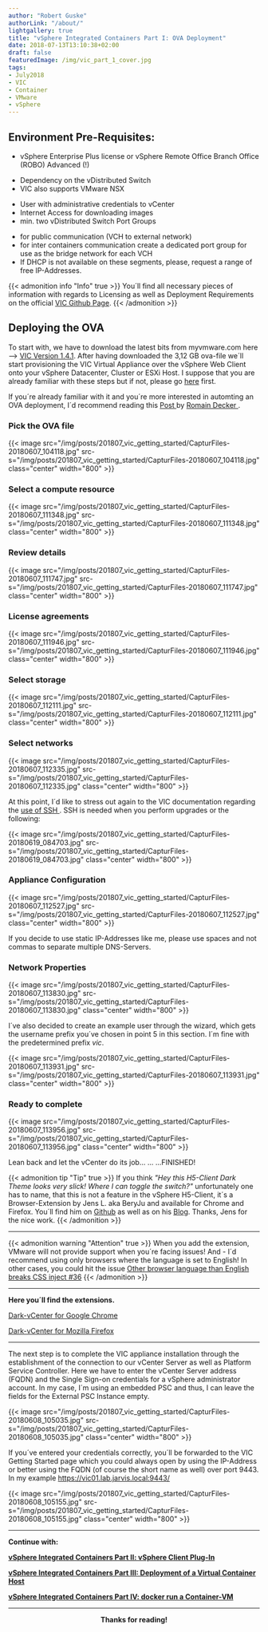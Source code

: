 ```yaml
---
author: "Robert Guske"
authorLink: "/about/"
lightgallery: true
title: "vSphere Integrated Containers Part I: OVA Deployment"
date: 2018-07-13T13:10:38+02:00
draft: false
featuredImage: /img/vic_part_1_cover.jpg
tags:
- July2018
- VIC
- Container
- VMware
- vSphere
---
```


## Environment Pre-Requisites:

- vSphere Enterprise Plus license or vSphere Remote Office Branch Office (ROBO) Advanced (!)
 * Dependency on the vDistributed Switch
 * VIC also supports VMware NSX
- User with administrative credentials to vCenter
- Internet Access for downloading images
- min. two vDistributed Switch Port Groups
 * for public communication (VCH to external network)
 * for inter containers communication create a dedicated port group for use as the bridge network for each VCH
 * If DHCP is not available on these segments, please, request a range of free IP-Addresses.

{{< admonition info "Info" true >}}
You´ll find all necessary pieces of information with regards to Licensing as well as Deployment Requirements on the official <a href="https://vmware.github.io/vic-product/assets/files/html/1.4/vic_vsphere_admin/vic_installation_prereqs.html" target="_blank">VIC Github Page</a>.
{{< /admonition >}}

## Deploying the OVA

To start with, we have to download the latest bits from myvmware.com here --> <a href="https://my.vmware.com/en/web/vmware/info/slug/datacenter_cloud_infrastructure/vmware_vsphere_integrated_containers/1_4" target="_blank">VIC Version 1.4.1</a>. After having downloaded the 3,12 GB ova-file we´ll start provisioning the VIC Virtual Appliance over the vSphere Web Client onto your vSphere Datacenter, Cluster or ESXi Host. I suppose that you are already familiar with these steps but if not, please go <a href="https://docs.vmware.com/en/VMware-vSphere/6.7/com.vmware.vsphere.vm_admin.doc/GUID-17BEDA21-43F6-41F4-8FB2-E01D275FE9B4.html" target="_blank">here</a> first.

If you´re already familiar with it and you´re more interested in automting an OVA deployment, I´d recommend reading this <a href="http://cloudmaniac.net/ova-ovf-deployment-using-govc-cli/" target="_blank"> Post </a> by <a href="https://twitter.com/woueb" target="_blank"> Romain Decker </a>.

### Pick the OVA file

{{< image src="/img/posts/201807_vic_getting_started/CapturFiles-20180607_104118.jpg" src-s="/img/posts/201807_vic_getting_started/CapturFiles-20180607_104118.jpg" class="center" width="800"  >}}

### Select a compute resource

{{< image src="/img/posts/201807_vic_getting_started/CapturFiles-20180607_111348.jpg" src-s="/img/posts/201807_vic_getting_started/CapturFiles-20180607_111348.jpg" class="center" width="800"  >}}

### Review details

{{< image src="/img/posts/201807_vic_getting_started/CapturFiles-20180607_111747.jpg" src-s="/img/posts/201807_vic_getting_started/CapturFiles-20180607_111747.jpg" class="center" width="800"  >}}

### License agreements

{{< image src="/img/posts/201807_vic_getting_started/CapturFiles-20180607_111946.jpg" src-s="/img/posts/201807_vic_getting_started/CapturFiles-20180607_111946.jpg" class="center" width="800"  >}}

### Select storage

{{< image src="/img/posts/201807_vic_getting_started/CapturFiles-20180607_112111.jpg" src-s="/img/posts/201807_vic_getting_started/CapturFiles-20180607_112111.jpg" class="center" width="800"  >}}

### Select networks

{{< image src="/img/posts/201807_vic_getting_started/CapturFiles-20180607_112335.jpg" src-s="/img/posts/201807_vic_getting_started/CapturFiles-20180607_112335.jpg" class="center" width="800"  >}}

At this point, I´d like to stress out again to the VIC documentation regarding the <a href="https://vmware.github.io/vic-product/assets/files/html/1.4/vic_vsphere_admin/deploy_vic_appliance.html" target="_blank">use of SSH </a>. SSH is needed when you perform upgrades or the following:

{{< image src="/img/posts/201807_vic_getting_started/CapturFiles-20180619_084703.jpg" src-s="/img/posts/201807_vic_getting_started/CapturFiles-20180619_084703.jpg" class="center" width="800"  >}}

### Appliance Configuration

{{< image src="/img/posts/201807_vic_getting_started/CapturFiles-20180607_112527.jpg" src-s="/img/posts/201807_vic_getting_started/CapturFiles-20180607_112527.jpg" class="center" width="800"  >}}

If you decide to use static IP-Addresses like me, please use spaces and not commas to separate multiple DNS-Servers.

### Network Properties

{{< image src="/img/posts/201807_vic_getting_started/CapturFiles-20180607_113830.jpg" src-s="/img/posts/201807_vic_getting_started/CapturFiles-20180607_113830.jpg" class="center" width="800"  >}}

I´ve also decided to create an example user through the wizard, which gets the username prefix you´ve chosen in point 5 in this section. I´m fine with the predetermined prefix *vic*.

{{< image src="/img/posts/201807_vic_getting_started/CapturFiles-20180607_113931.jpg" src-s="/img/posts/201807_vic_getting_started/CapturFiles-20180607_113931.jpg" class="center" width="800"  >}}

### Ready to complete

{{< image src="/img/posts/201807_vic_getting_started/CapturFiles-20180607_113956.jpg" src-s="/img/posts/201807_vic_getting_started/CapturFiles-20180607_113956.jpg" class="center" width="800"  >}}

Lean back and let the vCenter do its job... ... ...FINISHED!

{{< admonition tip "Tip" true >}}
If you think *"Hey this H5-Client Dark Theme looks very slick! Where I can toggle the switch?"* unfortunately one has to name, that this is not a feature in the vSphere H5-Client, it´s a Browser-Extension by Jens L. aka BeryJu and available for Chrome and Firefox. You´ll find him on <a href="https://github.com/BeryJu" target="_blank">Github</a> as well as on his <a href="https://beryju.org/en" target="_blank">Blog</a>. Thanks, Jens for the nice work.
{{< /admonition >}}

---

{{< admonition warning "Attention" true >}}
When you add the extension, VMware will not provide support when you´re facing issues!
And - I´d recommend using only browsers where the language is set to English! In other cases, you could hit the issue <a href="https://github.com/BeryJu/dark-vcenter/issues/36" target="_blank">Other browser language than English breaks CSS inject #36</a>
{{< /admonition >}}

---

**Here you´ll find the extensions.**

<a href="https://chrome.google.com/webstore/search/Dark%20vCenter" target="_blank">Dark-vCenter for Google Chrome</a>

<a href="https://addons.mozilla.org/en-US/firefox/addon/dark-vcenter/?src=search" target="_blank">Dark-vCenter for Mozilla Firefox</a>

---

The next step is to complete the VIC appliance installation through the establishment of the connection to our vCenter Server as well as Platform Service Controller. Here we have to enter the vCenter Server address (FQDN) and the Single Sign-on credentials for a vSphere administrator account. In my case, I´m using an embedded PSC and thus, I can leave the fields for the External PSC Instance empty.

{{< image src="/img/posts/201807_vic_getting_started/CapturFiles-20180608_105035.jpg" src-s="/img/posts/201807_vic_getting_started/CapturFiles-20180608_105035.jpg" class="center" width="800"  >}}

If you´ve entered your credentials correctly, you´ll be forwarded to the VIC Getting Started page which you could always open by using the IP-Address or better using the FQDN (of course the short name as well) over port 9443. In my example https://vic01.lab.jarvis.local:9443/

{{< image src="/img/posts/201807_vic_getting_started/CapturFiles-20180608_105155.jpg" src-s="/img/posts/201807_vic_getting_started/CapturFiles-20180608_105155.jpg" class="center" width="800"  >}}

---
**Continue with:**

<a href="/post/vmware-vsphere-integrated-containers-part-2-vsphere-client-plugin/">**vSphere Integrated Containers Part II: vSphere Client Plug-In**</a>

<a href="/post/vmware-vsphere-integrated-containers-part-3-deployment-of-a-virtual-container-host/">**vSphere Integrated Containers Part III: Deployment of a Virtual Container Host**</a>

<a href="/post/vmware-vsphere-integrated-containers-part-4-docker-run-a-container-vm/">**vSphere Integrated Containers Part IV: docker run a Container-VM**</a>

---

**<center>Thanks for reading!</center>**